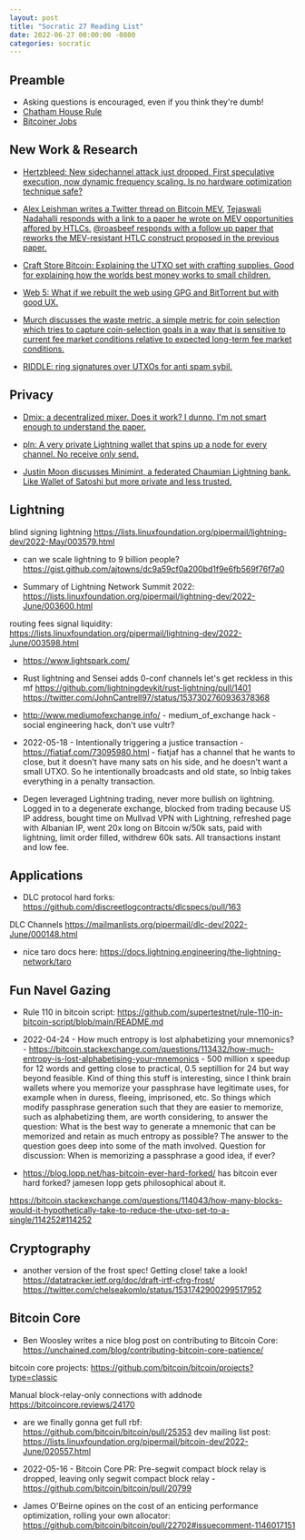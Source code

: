 ```yaml
---
layout: post
title: "Socratic 27 Reading List"
date: 2022-06-27 00:00:00 -0800
categories: socratic
---
```


## Preamble
- Asking questions is encouraged, even if you think they're dumb!
- [Chatham House Rule](https://www.chathamhouse.org/about-us/chatham-house-rule)
- [Bitcoiner Jobs](https://bitcoinerjobs.com/#!/index.html)

## New Work & Research

- [Hertzbleed: New sidechannel attack just dropped. First speculative execution, now dynamic frequency scaling. Is no hardware optimization technique safe?](https://www.hertzbleed.com/)

- [Alex Leishman writes a Twitter thread on Bitcoin MEV.](https://twitter.com/Leishman/status/1530000607318245378) [Tejaswali Nadahalli responds with a link to a paper he wrote on MEV opportunities affored by HTLCs.](https://twitter.com/nadahalli/status/1530056455646322689) [@roasbeef responds with a follow up paper that reworks the MEV-resistant HTLC construct proposed in the previous paper.](https://twitter.com/roasbeef/status/1530256839954182144)

- [Craft Store Bitcoin: Explaining the UTXO set with crafting supplies. Good for explaining how the worlds best money works to small children.](https://www.youtube.com/watch?v=LPjGOQ_478Y)

- [Web 5: What if we rebuilt the web using GPG and BitTorrent but with good UX.](https://docs.google.com/presentation/d/1SaHGyY9TjPg4a0VNLCsfchoVG1yU3ffTDsPRcU99H1E/edit#slide=id.g11b904107df_0_1)

- [Murch discusses the waste metric, a simple metric for coin selection which tries to capture coin-selection goals in a way that is sensitive to current fee market conditions relative to expected long-term fee market conditions.](https://bitcoin.stackexchange.com/questions/113622/what-does-waste-metric-mean-in-the-context-of-coin-selection)

- [RIDDLE: ring signatures over UTXOs for anti spam sybil.](https://gist.github.com/AdamISZ/51349418be08be22aa2b4b469e3be92f)

## Privacy
- [Dmix: a decentralized mixer. Does it work? I dunno, I'm not smart enough to understand the paper.](https://github.com/disnocen/dmix2)

- [pln: A very private Lightning wallet that spins up a node for every channel. No receive only send.](https://github.com/BitcoinDevShop/pln)

- [Justin Moon discusses Minimint, a federated Chaumian Lightning bank. Like Wallet of Satoshi but more private and less trusted.](https://diyhpl.us/wiki/transcripts/btcpp/2022/fedimint-ecash/)

## Lightning
blind signing lightning
https://lists.linuxfoundation.org/pipermail/lightning-dev/2022-May/003579.html
- can we scale lightning to 9 billion people? https://gist.github.com/ajtowns/dc9a59cf0a200bd1f9e6fb569f76f7a0

- Summary of Lightning Network Summit 2022: https://lists.linuxfoundation.org/pipermail/lightning-dev/2022-June/003600.html

routing fees signal liquidity:
https://lists.linuxfoundation.org/pipermail/lightning-dev/2022-June/003598.html

- https://www.lightspark.com/

- Rust lightning and Sensei adds 0-conf channels let's get reckless in this mf https://github.com/lightningdevkit/rust-lightning/pull/1401
https://twitter.com/JohnCantrell97/status/1537302760936378368

- http://www.mediumofexchange.info/ - medium_of_exchange hack - social engineering hack, don't use vultr?

- 2022-05-18 - Intentionally triggering a justice transaction - https://fiatjaf.com/73095980.html - fiatjaf has a channel that he wants to close, but it doesn't have many sats on his side, and he doesn't want a small UTXO. So he intentionally broadcasts and old state, so lnbig takes everything in a penalty transaction.

- Degen leveraged Lightning trading, never more bullish on lightning. Logged in to a degenerate exchange, blocked from trading because US IP address, bought time on Mullvad VPN with Lightning, refreshed page with Albanian IP, went 20x long on Bitcoin w/50k sats, paid with lightning, limit order filled, withdrew 60k sats. All transactions instant and low fee.

## Applications
- DLC protocol hard forks: https://github.com/discreetlogcontracts/dlcspecs/pull/163

DLC Channels
https://mailmanlists.org/pipermail/dlc-dev/2022-June/000148.html

- nice taro docs here: https://docs.lightning.engineering/the-lightning-network/taro

## Fun Navel Gazing
- Rule 110 in bitcoin script: https://github.com/supertestnet/rule-110-in-bitcoin-script/blob/main/README.md

- 2022-04-24 - How much entropy is lost alphabetizing your mnemonics? - https://bitcoin.stackexchange.com/questions/113432/how-much-entropy-is-lost-alphabetising-your-mnemonics - 500 million x speedup for 12 words and getting close to practical, 0.5 septillion for 24 but way beyond feasible. Kind of thing this stuff is interesting, since I think brain wallets where you memorize your passphrase have legitimate uses, for example when in duress, fleeing, imprisoned, etc. So things which modify passphrase generation such that they are easier to memorize, such as alphabetizing them, are worth considering, to answer the question: What is the best way to generate a mnemonic that can be memorized and retain as much entropy as possible? The answer to the question goes deep into some of the math involved. Question for discussion: When is memorizing a passphrase a good idea, if ever?

- https://blog.lopp.net/has-bitcoin-ever-hard-forked/ has bitcoin ever hard forked? jamesen lopp gets philosophical about it.

https://bitcoin.stackexchange.com/questions/114043/how-many-blocks-would-it-hypothetically-take-to-reduce-the-utxo-set-to-a-single/114252#114252

## Cryptography
- another version of the frost spec! Getting close! take a look! https://datatracker.ietf.org/doc/draft-irtf-cfrg-frost/
  https://twitter.com/chelseakomlo/status/1531742900299517952

## Bitcoin Core
- Ben Woosley writes a nice blog post on contributing to Bitcoin Core: https://unchained.com/blog/contributing-bitcoin-core-patience/

bitcoin core projects:
https://github.com/bitcoin/bitcoin/projects?type=classic

Manual block-relay-only connections with addnode
https://bitcoincore.reviews/24170

- are we finally gonna get full rbf: https://github.com/bitcoin/bitcoin/pull/25353
  dev mailing list post: https://lists.linuxfoundation.org/pipermail/bitcoin-dev/2022-June/020557.html

- 2022-05-16 - Bitcoin Core PR: Pre-segwit compact block relay is dropped, leaving only segwit compact block relay - https://github.com/bitcoin/bitcoin/pull/20799

- James O'Beirne opines on the cost of an enticing performance optimization, rolling your own allocator: https://github.com/bitcoin/bitcoin/pull/22702#issuecomment-1146017151
